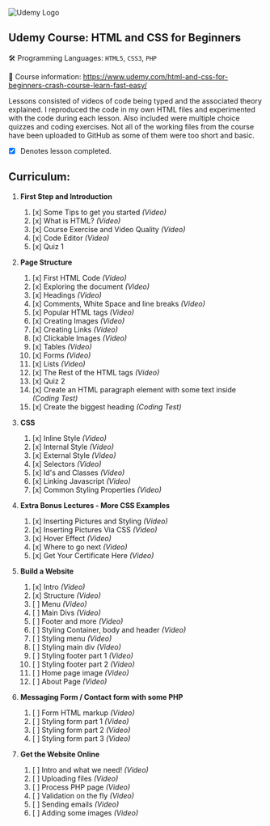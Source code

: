 ![Udemy Logo](https://i.imgur.com/dlwUan0.png)

## Udemy Course: HTML and CSS for Beginners
:hammer_and_wrench:  Programming Languages: `HTML5`, `CSS3`, `PHP`

:book:  Course information: https://www.udemy.com/html-and-css-for-beginners-crash-course-learn-fast-easy/  

Lessons consisted of videos of code being typed and the associated theory explained. I reproduced the code in my own HTML files and experimented with the code during each lesson. Also included were multiple choice quizzes and coding exercises. Not all of the working files from the course have been uploaded to GitHub as some of them were too short and basic.
- [x] Denotes lesson completed.

## Curriculum:
1. **First Step and Introduction**
    1. [x] Some Tips to get you started *(Video)*
    1. [x] What is HTML? *(Video)*
    1. [x] Course Exercise and Video Quality *(Video)*
    1. [x] Code Editor *(Video)*
    1. [x] Quiz 1

1. **Page Structure**
    1. [x] First HTML Code *(Video)*
    1. [x] Exploring the document *(Video)*
    1. [x] Headings *(Video)*
    1. [x] Comments, White Space and line breaks *(Video)*
    1. [x] Popular HTML tags *(Video)*
    1. [x] Creating Images *(Video)*
    1. [x] Creating Links *(Video)*
    1. [x] Clickable Images *(Video)*
    1. [x] Tables *(Video)*
    1. [x] Forms *(Video)*
    1. [x] Lists *(Video)*
    1. [x] The Rest of the HTML tags *(Video)*
    1. [x] Quiz 2
    1. [x] Create an HTML paragraph element with some text inside *(Coding Test)*
    1. [x] Create the biggest heading *(Coding Test)*

1. **CSS**
    1. [x] Inline Style *(Video)*
    1. [x] Internal Style *(Video)*
    1. [x] External Style *(Video)*
    1. [x] Selectors *(Video)*
    1. [x] Id's and Classes *(Video)*
    1. [x] Linking Javascript *(Video)*
    1. [x] Common Styling Properties *(Video)*
    
1. **Extra Bonus Lectures - More CSS Examples**
    1. [x] Inserting Pictures and Styling *(Video)*
    1. [x] Inserting Pictures Via CSS *(Video)*
    1. [x] Hover Effect *(Video)*
    1. [x] Where to go next *(Video)*
    1. [x] Get Your Certificate Here *(Video)*
    
1. **Build a Website**
    1. [x] Intro *(Video)*
    1. [x] Structure *(Video)*
    1. [ ] Menu *(Video)*
    1. [ ] Main Divs *(Video)*
    1. [ ] Footer and more *(Video)*
    1. [ ] Styling Container, body and header *(Video)*
    1. [ ] Styling menu *(Video)*
    1. [ ] Styling main div *(Video)*
    1. [ ] Styling footer part 1 *(Video)*
    1. [ ] Styling footer part 2 *(Video)*
    1. [ ] Home page image *(Video)*
    1. [ ] About Page *(Video)*
    
1. **Messaging Form / Contact form with some PHP**
    1. [ ] Form HTML markup *(Video)*
    1. [ ] Styling form part 1 *(Video)*
    1. [ ] Styling form part 2 *(Video)*
    1. [ ] Styling form part 3 *(Video)*
    
1. **Get the Website Online**
    1. [ ] Intro and what we need! *(Video)*
    1. [ ] Uploading files *(Video)*
    1. [ ] Process PHP page *(Video)*
    1. [ ] Validation on the fly *(Video)*
    1. [ ] Sending emails *(Video)*
    1. [ ] Adding some images *(Video)*
